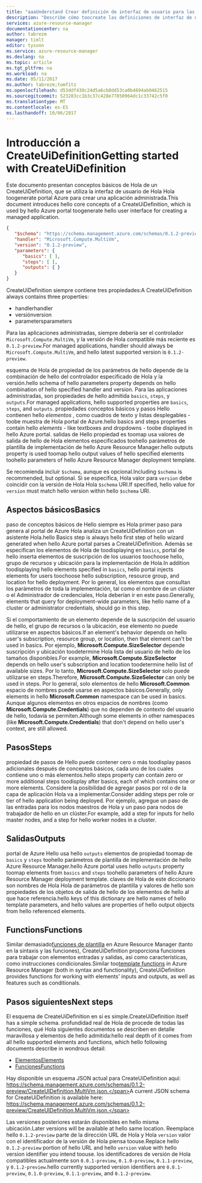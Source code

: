 ```yaml
---
title: "aaaUnderstand Crear definición de interfaz de usuario para las aplicaciones administradas de Azure | Documentos de Microsoft"
description: "Describe cómo toocreate las definiciones de interfaz de usuario para las aplicaciones administradas de Azure"
services: azure-resource-manager
documentationcenter: na
author: tabrezm
manager: timlt
editor: tysonn
ms.service: azure-resource-manager
ms.devlang: na
ms.topic: article
ms.tgt_pltfrm: na
ms.workload: na
ms.date: 05/11/2017
ms.author: tabrezm;tomfitz
ms.openlocfilehash: d53ddf438c24d5a6cb8dd53ca0b4694ab0462515
ms.sourcegitcommit: 523283cc1b3c37c428e77850964dc1c33742c5f0
ms.translationtype: MT
ms.contentlocale: es-ES
ms.lasthandoff: 10/06/2017
---
```

# <a name="getting-started-with-createuidefinition"></a><span data-ttu-id="86e73-103">Introducción a CreateUiDefinition</span><span class="sxs-lookup"><span data-stu-id="86e73-103">Getting started with CreateUiDefinition</span></span>
<span data-ttu-id="86e73-104">Este documento presentan conceptos básicos de Hola de un CreateUiDefinition, que se utiliza la interfaz de usuario de Hola Hola toogenerate portal Azure para crear una aplicación administrada.</span><span class="sxs-lookup"><span data-stu-id="86e73-104">This document introduces hello core concepts of a CreateUiDefinition, which is used by hello Azure portal toogenerate hello user interface for creating a managed application.</span></span>

```json
{
   "$schema": "https://schema.management.azure.com/schemas/0.1.2-preview/CreateUIDefinition.MultiVm.json",
   "handler": "Microsoft.Compute.MultiVm",
   "version": "0.1.2-preview",
   "parameters": {
      "basics": [ ],
      "steps": [ ],
      "outputs": { }
   }
}
```

<span data-ttu-id="86e73-105">CreateUiDefinition siempre contiene tres propiedades:</span><span class="sxs-lookup"><span data-stu-id="86e73-105">A CreateUiDefinition always contains three properties:</span></span> 

* <span data-ttu-id="86e73-106">handler</span><span class="sxs-lookup"><span data-stu-id="86e73-106">handler</span></span>
* <span data-ttu-id="86e73-107">versión</span><span class="sxs-lookup"><span data-stu-id="86e73-107">version</span></span>
* <span data-ttu-id="86e73-108">parameters</span><span class="sxs-lookup"><span data-stu-id="86e73-108">parameters</span></span>

<span data-ttu-id="86e73-109">Para las aplicaciones administradas, siempre debería ser el controlador `Microsoft.Compute.MultiVm`, y la versión de Hola compatible más reciente es `0.1.2-preview`.</span><span class="sxs-lookup"><span data-stu-id="86e73-109">For managed applications, handler should always be `Microsoft.Compute.MultiVm`, and hello latest supported version is `0.1.2-preview`.</span></span>

<span data-ttu-id="86e73-110">esquema de Hola de propiedad de los parámetros de hello depende de la combinación de hello del controlador especificado de Hola y la versión.</span><span class="sxs-lookup"><span data-stu-id="86e73-110">hello schema of hello parameters property depends on hello combination of hello specified handler and version.</span></span> <span data-ttu-id="86e73-111">Para las aplicaciones administradas, son propiedades de hello admitida `basics`, `steps`, y `outputs`.</span><span class="sxs-lookup"><span data-stu-id="86e73-111">For managed applications, hello supported properties are `basics`, `steps`, and `outputs`.</span></span> <span data-ttu-id="86e73-112">propiedades conceptos básicos y pasos Hello contienen hello _elementos_ , como cuadros de texto y listas desplegables - toobe muestra de Hola portal de Azure.</span><span class="sxs-lookup"><span data-stu-id="86e73-112">hello basics and steps properties contain hello _elements_ - like textboxes and dropdowns - toobe displayed in hello Azure portal.</span></span> <span data-ttu-id="86e73-113">salidas de Hello propiedad es toomap usa valores de salida de hello de Hola elementos especificados toohello parámetros de plantilla de implementación de hello Azure Resource Manager.</span><span class="sxs-lookup"><span data-stu-id="86e73-113">hello outputs property is used toomap hello output values of hello specified elements toohello parameters of hello Azure Resource Manager deployment template.</span></span>

<span data-ttu-id="86e73-114">Se recomienda incluir `$schema`, aunque es opcional.</span><span class="sxs-lookup"><span data-stu-id="86e73-114">Including `$schema` is recommended, but optional.</span></span> <span data-ttu-id="86e73-115">Si se especifica, Hola valor para `version` debe coincidir con la versión de Hola Hola `$schema` URI.</span><span class="sxs-lookup"><span data-stu-id="86e73-115">If specified, hello value for `version` must match hello version within hello `$schema` URI.</span></span>

## <a name="basics"></a><span data-ttu-id="86e73-116">Aspectos básicos</span><span class="sxs-lookup"><span data-stu-id="86e73-116">Basics</span></span>
<span data-ttu-id="86e73-117">paso de conceptos básicos de Hello siempre es Hola primer paso para genera al portal de Azure Hola analiza un CreateUiDefinition con un asistente Hola.</span><span class="sxs-lookup"><span data-stu-id="86e73-117">hello Basics step is always hello first step of hello wizard generated when hello Azure portal parses a CreateUiDefinition.</span></span> <span data-ttu-id="86e73-118">Además se especifican los elementos de Hola de toodisplaying en `basics`, portal de hello inserta elementos de suscripción de los usuarios toochoose hello, grupo de recursos y ubicación para la implementación de Hola.</span><span class="sxs-lookup"><span data-stu-id="86e73-118">In addition toodisplaying hello elements specified in `basics`, hello portal injects elements for users toochoose hello subscription, resource group, and location for hello deployment.</span></span> <span data-ttu-id="86e73-119">Por lo general, los elementos que consultan los parámetros de toda la implementación, tal como el nombre de un clúster o el Administrador de credenciales, Hola deberían ir en este paso.</span><span class="sxs-lookup"><span data-stu-id="86e73-119">Generally, elements that query for deployment-wide parameters, like hello name of a cluster or administrator credentials, should go in this step.</span></span>

<span data-ttu-id="86e73-120">Si el comportamiento de un elemento depende de la suscripción del usuario de hello, el grupo de recursos o la ubicación, ese elemento no puede utilizarse en aspectos básicos.</span><span class="sxs-lookup"><span data-stu-id="86e73-120">If an element's behavior depends on hello user's subscription, resource group, or location, then that element can't be used in basics.</span></span> <span data-ttu-id="86e73-121">Por ejemplo, **Microsoft.Compute.SizeSelector** depende suscripción y ubicación toodetermine Hola lista del usuario de hello de los tamaños disponibles.</span><span class="sxs-lookup"><span data-stu-id="86e73-121">For example, **Microsoft.Compute.SizeSelector** depends on hello user's subscription and location toodetermine hello list of available sizes.</span></span> <span data-ttu-id="86e73-122">Por lo tanto, **Microsoft.Compute.SizeSelector** solo puede utilizarse en steps.</span><span class="sxs-lookup"><span data-stu-id="86e73-122">Therefore, **Microsoft.Compute.SizeSelector** can only be used in steps.</span></span> <span data-ttu-id="86e73-123">Por lo general, solo elementos de hello **Microsoft.Common** espacio de nombres puede usarse en aspectos básicos.</span><span class="sxs-lookup"><span data-stu-id="86e73-123">Generally, only elements in hello **Microsoft.Common** namespace can be used in basics.</span></span> <span data-ttu-id="86e73-124">Aunque algunos elementos en otros espacios de nombres (como **Microsoft.Compute.Credentials**) que no dependen de contexto del usuario de hello, todavía se permiten.</span><span class="sxs-lookup"><span data-stu-id="86e73-124">Although some elements in other namespaces (like **Microsoft.Compute.Credentials**) that don't depend on hello user's context, are still allowed.</span></span>

## <a name="steps"></a><span data-ttu-id="86e73-125">Pasos</span><span class="sxs-lookup"><span data-stu-id="86e73-125">Steps</span></span>
<span data-ttu-id="86e73-126">propiedad de pasos de Hello puede contener cero o más toodisplay pasos adicionales después de conceptos básicos, cada uno de los cuales contiene uno o más elementos.</span><span class="sxs-lookup"><span data-stu-id="86e73-126">hello steps property can contain zero or more additional steps toodisplay after basics, each of which contains one or more elements.</span></span> <span data-ttu-id="86e73-127">Considere la posibilidad de agregar pasos por rol o de la capa de aplicación Hola va a implementar.</span><span class="sxs-lookup"><span data-stu-id="86e73-127">Consider adding steps per role or tier of hello application being deployed.</span></span> <span data-ttu-id="86e73-128">Por ejemplo, agregue un paso de las entradas para los nodos maestros de Hola y un paso para nodos de trabajador de hello en un clúster.</span><span class="sxs-lookup"><span data-stu-id="86e73-128">For example, add a step for inputs for hello master nodes, and a step for hello worker nodes in a cluster.</span></span>

## <a name="outputs"></a><span data-ttu-id="86e73-129">Salidas</span><span class="sxs-lookup"><span data-stu-id="86e73-129">Outputs</span></span>
<span data-ttu-id="86e73-130">portal de Azure Hello usa hello `outputs` elementos de propiedad toomap de `basics` y `steps` toohello parámetros de plantilla de implementación de hello Azure Resource Manager.</span><span class="sxs-lookup"><span data-stu-id="86e73-130">hello Azure portal uses hello `outputs` property toomap elements from `basics` and `steps` toohello parameters of hello Azure Resource Manager deployment template.</span></span> <span data-ttu-id="86e73-131">claves de Hola de este diccionario son nombres de Hola Hola de parámetros de plantilla y valores de hello son propiedades de los objetos de salida de hello de los elementos de hello al que hace referencia.</span><span class="sxs-lookup"><span data-stu-id="86e73-131">hello keys of this dictionary are hello names of hello template parameters, and hello values are properties of hello output objects from hello referenced elements.</span></span>

## <a name="functions"></a><span data-ttu-id="86e73-132">Functions</span><span class="sxs-lookup"><span data-stu-id="86e73-132">Functions</span></span>
<span data-ttu-id="86e73-133">Similar demasiado[funciones de plantilla](resource-group-template-functions.md) en Azure Resource Manager (tanto en la sintaxis y las funciones), CreateUiDefinition proporciona funciones para trabajar con elementos entradas y salidas, así como características, como instrucciones condicionales.</span><span class="sxs-lookup"><span data-stu-id="86e73-133">Similar too[template functions](resource-group-template-functions.md) in Azure Resource Manager (both in syntax and functionality), CreateUiDefinition provides functions for working with elements' inputs and outputs, as well as features such as conditionals.</span></span>

## <a name="next-steps"></a><span data-ttu-id="86e73-134">Pasos siguientes</span><span class="sxs-lookup"><span data-stu-id="86e73-134">Next steps</span></span>
<span data-ttu-id="86e73-135">El esquema de CreateUiDefinition en sí es simple.</span><span class="sxs-lookup"><span data-stu-id="86e73-135">CreateUiDefinition itself has a simple schema.</span></span> <span data-ttu-id="86e73-136">profundidad real de Hola de procede de todas las funciones, qué Hola siguientes documentos se describen en detalle maravillosa y elementos de hello admitida:</span><span class="sxs-lookup"><span data-stu-id="86e73-136">hello real depth of it comes from all hello supported elements and functions, which hello following documents describe in wondrous detail:</span></span>

- [<span data-ttu-id="86e73-137">Elementos</span><span class="sxs-lookup"><span data-stu-id="86e73-137">Elements</span></span>](managed-application-createuidefinition-elements.md)
- [<span data-ttu-id="86e73-138">Funciones</span><span class="sxs-lookup"><span data-stu-id="86e73-138">Functions</span></span>](managed-application-createuidefinition-functions.md)

<span data-ttu-id="86e73-139">Hay disponible un esquema JSON actual para CreateUiDefinition aquí: https://schema.management.azure.com/schemas/0.1.2-preview/CreateUIDefinition.MultiVm.json.</span><span class="sxs-lookup"><span data-stu-id="86e73-139">A current JSON schema for CreateUiDefinition is available here: https://schema.management.azure.com/schemas/0.1.2-preview/CreateUIDefinition.MultiVm.json.</span></span> 

<span data-ttu-id="86e73-140">Las versiones posteriores estarán disponibles en hello misma ubicación.</span><span class="sxs-lookup"><span data-stu-id="86e73-140">Later versions will be available at hello same location.</span></span> <span data-ttu-id="86e73-141">Reemplace hello `0.1.2-preview` parte de la dirección URL de Hola y Hola `version` valor con el identificador de la versión de Hola piensa toouse.</span><span class="sxs-lookup"><span data-stu-id="86e73-141">Replace hello `0.1.2-preview` portion of hello URL and hello `version` value with hello version identifier you intend toouse.</span></span> <span data-ttu-id="86e73-142">los identificadores de versión de Hola compatibles actualmente son `0.0.1-preview`, `0.1.0-preview`, `0.1.1-preview`, y `0.1.2-preview`.</span><span class="sxs-lookup"><span data-stu-id="86e73-142">hello currently supported version identifiers are `0.0.1-preview`, `0.1.0-preview`, `0.1.1-preview`, and `0.1.2-preview`.</span></span>

